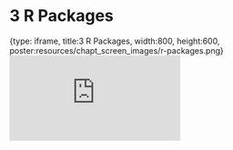 # 3 R Packages
 
{type: iframe, title:3 R Packages, width:800, height:600, poster:resources/chapt_screen_images/r-packages.png}
![](https://datatrail-jhu.github.io/05_R/no_toc/r-packages.html)
 

 
